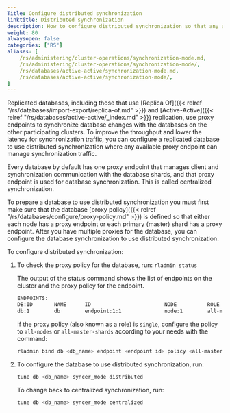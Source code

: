 ```yaml
---
Title: Configure distributed synchronization
linktitle: Distributed synchronization
description: How to configure distributed synchronization so that any available proxy endpoint can manage synchronization traffic. 
weight: 80
alwaysopen: false
categories: ["RS"]
aliases: [
    /rs/administering/cluster-operations/synchronization-mode.md,
    /rs/administering/cluster-operations/synchronization-mode/,
    /rs/databases/active-active/synchronization-mode.md,
    /rs/databases/active-active/synchronization-mode/,
]
---
```

Replicated databases, including those that use [Replica Of]({{< relref "/rs/databases/import-export/replica-of.md" >}}) and [Active-Active]({{< relref "/rs/databases/active-active/_index.md" >}}) replication,
use proxy endpoints to synchronize database changes with the databases on the other participating clusters.
To improve the throughput and lower the latency for synchronization traffic,
you can configure a replicated database to use distributed synchronization where any available proxy endpoint can manage synchronization traffic.

Every database by default has one proxy endpoint that manages client and synchronization communication with the database shards,
and that proxy endpoint is used for database synchronization.
This is called centralized synchronization.

To prepare a database to use distributed synchronization you must first make sure that the database [proxy policy]({{< relref "/rs/databases/configure/proxy-policy.md" >}})
is defined so that either each node has a proxy endpoint or each primary (master) shard has a proxy endpoint.
After you have multiple proxies for the database,
you can configure the database synchronization to use distributed synchronization.

To configure distributed synchronization:

1. To check the proxy policy for the database, run: `rladmin status`

    The output of the status command shows the list of endpoints on the cluster and the proxy policy for the endpoint.

    ```sh
    ENDPOINTS:
    DB:ID       NAME      ID                        NODE          ROLE                                SSL
    db:1        db        endpoint:1:1              node:1        all-master-shards                   No
    ```

    If the proxy policy (also known as a role) is `single`, configure the policy to `all-nodes` or `all-master-shards` according to your needs with the command:

    ```sh
    rladmin bind db <db_name> endpoint <endpoint id> policy <all-master-shards|all-nodes>
    ```

1. To configure the database to use distributed synchronization, run:

    ```sh
    tune db <db_name> syncer_mode distributed
    ```

    To change back to centralized synchronization, run:

    ```sh
    tune db <db_name> syncer_mode centralized
    ```

